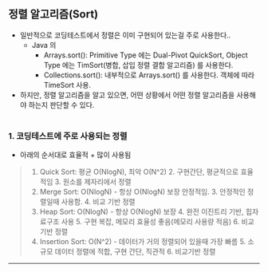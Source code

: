 ## 정렬 알고리즘(Sort)

- 일반적으로 코딩테스트에서 정렬은 이미 구현되어 있는걸 주로 사용한다.. 
  - Java 의
    - Arrays.sort(): Primitive Type 에는 Dual-Pivot QuickSort, Object Type 에는 TimSort(병합, 삽입 정렬 결합 알고리즘) 를 사용한다.
    - Collections.sort(): 내부적으로 Arrays.sort() 를 사용한다. 객체에 따라 TimeSort 사용.
- 하지만, 정렬 알고리즘을 알고 있으면, 어떤 상황에서 어떤 정렬 알고리즘을 사용해야 하는지 판단할 수 있다.
<br/><br/>

### 1. 코딩테스트에 주로 사용되는 정렬
- 아래의 순서대로 효율적 + 많이 사용됨
> 1. Quick Sort: 평균 O(NlogN), 최악 O(N^2)
>    2. 구현간단, 평균적으로 효율적임
>    3. 원소를 제자리에서 정렬
> 2. Merge Sort: O(NlogN) - 항상 O(NlogN) 보장 안정적임.
>    3. 안정적인 정렬일때 사용함.
>    4. 비교 기반 정렬
> 3. Heap Sort: O(NlogN) - 항상 O(NlogN) 보장
>    4. 완전 이진트리 기반, 힙자료구조 사용
>    5. 구현 복잡, 메모리 효율성 좋음(메모리 사용량 적음)
>    6. 비교기반 정렬
> 4. Insertion Sort: O(N^2) - 데이터가 거의 정렬되어 있을때 가장 빠름
>    5. 소규모 데이터 정렬에 적합, 구현 간단, 직관적
>    6. 비교기반 정렬

---
